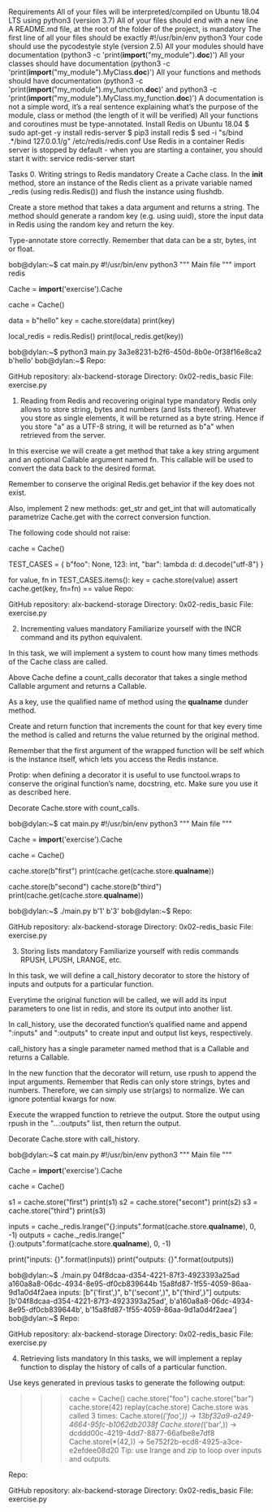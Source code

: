 Requirements
All of your files will be interpreted/compiled on Ubuntu 18.04 LTS using python3 (version 3.7)
All of your files should end with a new line
A README.md file, at the root of the folder of the project, is mandatory
The first line of all your files should be exactly #!/usr/bin/env python3
Your code should use the pycodestyle style (version 2.5)
All your modules should have documentation (python3 -c 'print(__import__("my_module").__doc__)')
All your classes should have documentation (python3 -c 'print(__import__("my_module").MyClass.__doc__)')
All your functions and methods should have documentation (python3 -c 'print(__import__("my_module").my_function.__doc__)' and python3 -c 'print(__import__("my_module").MyClass.my_function.__doc__)')
A documentation is not a simple word, it’s a real sentence explaining what’s the purpose of the module, class or method (the length of it will be verified)
All your functions and coroutines must be type-annotated.
Install Redis on Ubuntu 18.04
$ sudo apt-get -y install redis-server
$ pip3 install redis
$ sed -i "s/bind .*/bind 127.0.0.1/g" /etc/redis/redis.conf
Use Redis in a container
Redis server is stopped by default - when you are starting a container, you should start it with: service redis-server start

Tasks
0. Writing strings to Redis
mandatory
Create a Cache class. In the __init__ method, store an instance of the Redis client as a private variable named _redis (using redis.Redis()) and flush the instance using flushdb.

Create a store method that takes a data argument and returns a string. The method should generate a random key (e.g. using uuid), store the input data in Redis using the random key and return the key.

Type-annotate store correctly. Remember that data can be a str, bytes, int or float.

bob@dylan:~$ cat main.py
#!/usr/bin/env python3
"""
Main file
"""
import redis

Cache = __import__('exercise').Cache

cache = Cache()

data = b"hello"
key = cache.store(data)
print(key)

local_redis = redis.Redis()
print(local_redis.get(key))

bob@dylan:~$ python3 main.py 
3a3e8231-b2f6-450d-8b0e-0f38f16e8ca2
b'hello'
bob@dylan:~$ 
Repo:

GitHub repository: alx-backend-storage
Directory: 0x02-redis_basic
File: exercise.py
 
1. Reading from Redis and recovering original type
mandatory
Redis only allows to store string, bytes and numbers (and lists thereof). Whatever you store as single elements, it will be returned as a byte string. Hence if you store "a" as a UTF-8 string, it will be returned as b"a" when retrieved from the server.

In this exercise we will create a get method that take a key string argument and an optional Callable argument named fn. This callable will be used to convert the data back to the desired format.

Remember to conserve the original Redis.get behavior if the key does not exist.

Also, implement 2 new methods: get_str and get_int that will automatically parametrize Cache.get with the correct conversion function.

The following code should not raise:

cache = Cache()

TEST_CASES = {
    b"foo": None,
    123: int,
    "bar": lambda d: d.decode("utf-8")
}

for value, fn in TEST_CASES.items():
    key = cache.store(value)
    assert cache.get(key, fn=fn) == value
Repo:

GitHub repository: alx-backend-storage
Directory: 0x02-redis_basic
File: exercise.py
 
2. Incrementing values
mandatory
Familiarize yourself with the INCR command and its python equivalent.

In this task, we will implement a system to count how many times methods of the Cache class are called.

Above Cache define a count_calls decorator that takes a single method Callable argument and returns a Callable.

As a key, use the qualified name of method using the __qualname__ dunder method.

Create and return function that increments the count for that key every time the method is called and returns the value returned by the original method.

Remember that the first argument of the wrapped function will be self which is the instance itself, which lets you access the Redis instance.

Protip: when defining a decorator it is useful to use functool.wraps to conserve the original function’s name, docstring, etc. Make sure you use it as described here.

Decorate Cache.store with count_calls.

bob@dylan:~$ cat main.py
#!/usr/bin/env python3
""" Main file """

Cache = __import__('exercise').Cache

cache = Cache()

cache.store(b"first")
print(cache.get(cache.store.__qualname__))

cache.store(b"second")
cache.store(b"third")
print(cache.get(cache.store.__qualname__))

bob@dylan:~$ ./main.py
b'1'
b'3'
bob@dylan:~$ 
Repo:

GitHub repository: alx-backend-storage
Directory: 0x02-redis_basic
File: exercise.py
 
3. Storing lists
mandatory
Familiarize yourself with redis commands RPUSH, LPUSH, LRANGE, etc.

In this task, we will define a call_history decorator to store the history of inputs and outputs for a particular function.

Everytime the original function will be called, we will add its input parameters to one list in redis, and store its output into another list.

In call_history, use the decorated function’s qualified name and append ":inputs" and ":outputs" to create input and output list keys, respectively.

call_history has a single parameter named method that is a Callable and returns a Callable.

In the new function that the decorator will return, use rpush to append the input arguments. Remember that Redis can only store strings, bytes and numbers. Therefore, we can simply use str(args) to normalize. We can ignore potential kwargs for now.

Execute the wrapped function to retrieve the output. Store the output using rpush in the "...:outputs" list, then return the output.

Decorate Cache.store with call_history.

bob@dylan:~$ cat main.py
#!/usr/bin/env python3
""" Main file """

Cache = __import__('exercise').Cache

cache = Cache()

s1 = cache.store("first")
print(s1)
s2 = cache.store("secont")
print(s2)
s3 = cache.store("third")
print(s3)

inputs = cache._redis.lrange("{}:inputs".format(cache.store.__qualname__), 0, -1)
outputs = cache._redis.lrange("{}:outputs".format(cache.store.__qualname__), 0, -1)

print("inputs: {}".format(inputs))
print("outputs: {}".format(outputs))

bob@dylan:~$ ./main.py
04f8dcaa-d354-4221-87f3-4923393a25ad
a160a8a8-06dc-4934-8e95-df0cb839644b
15a8fd87-1f55-4059-86aa-9d1a0d4f2aea
inputs: [b"('first',)", b"('secont',)", b"('third',)"]
outputs: [b'04f8dcaa-d354-4221-87f3-4923393a25ad', b'a160a8a8-06dc-4934-8e95-df0cb839644b', b'15a8fd87-1f55-4059-86aa-9d1a0d4f2aea']
bob@dylan:~$ 
Repo:

GitHub repository: alx-backend-storage
Directory: 0x02-redis_basic
File: exercise.py
 
4. Retrieving lists
mandatory
In this tasks, we will implement a replay function to display the history of calls of a particular function.

Use keys generated in previous tasks to generate the following output:

>>> cache = Cache()
>>> cache.store("foo")
>>> cache.store("bar")
>>> cache.store(42)
>>> replay(cache.store)
Cache.store was called 3 times:
Cache.store(*('foo',)) -> 13bf32a9-a249-4664-95fc-b1062db2038f
Cache.store(*('bar',)) -> dcddd00c-4219-4dd7-8877-66afbe8e7df8
Cache.store(*(42,)) -> 5e752f2b-ecd8-4925-a3ce-e2efdee08d20
Tip: use lrange and zip to loop over inputs and outputs.

Repo:

GitHub repository: alx-backend-storage
Directory: 0x02-redis_basic
File: exercise.py
